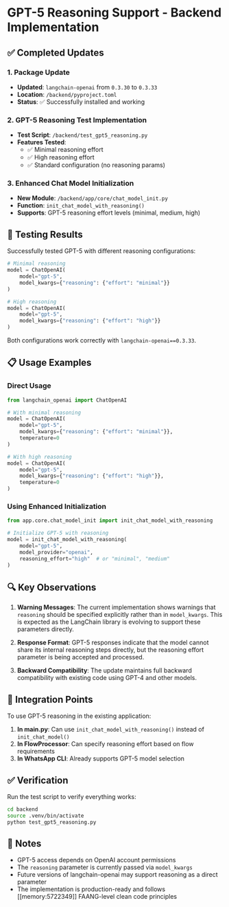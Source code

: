 # GPT-5 Reasoning Support - Backend Implementation

## ✅ Completed Updates

### 1. Package Update
- **Updated**: `langchain-openai` from `0.3.30` to `0.3.33`
- **Location**: `/backend/pyproject.toml`
- **Status**: ✅ Successfully installed and working

### 2. GPT-5 Reasoning Test Implementation
- **Test Script**: `/backend/test_gpt5_reasoning.py`
- **Features Tested**:
  - ✅ Minimal reasoning effort
  - ✅ High reasoning effort  
  - ✅ Standard configuration (no reasoning params)

### 3. Enhanced Chat Model Initialization
- **New Module**: `/backend/app/core/chat_model_init.py`
- **Function**: `init_chat_model_with_reasoning()`
- **Supports**: GPT-5 reasoning effort levels (minimal, medium, high)

## 🧪 Testing Results

Successfully tested GPT-5 with different reasoning configurations:

```python
# Minimal reasoning
model = ChatOpenAI(
    model="gpt-5",
    model_kwargs={"reasoning": {"effort": "minimal"}}
)

# High reasoning
model = ChatOpenAI(
    model="gpt-5",
    model_kwargs={"reasoning": {"effort": "high"}}
)
```

Both configurations work correctly with `langchain-openai==0.3.33`.

## 📋 Usage Examples

### Direct Usage
```python
from langchain_openai import ChatOpenAI

# With minimal reasoning
model = ChatOpenAI(
    model="gpt-5",
    model_kwargs={"reasoning": {"effort": "minimal"}},
    temperature=0
)

# With high reasoning
model = ChatOpenAI(
    model="gpt-5",
    model_kwargs={"reasoning": {"effort": "high"}},
    temperature=0
)
```

### Using Enhanced Initialization
```python
from app.core.chat_model_init import init_chat_model_with_reasoning

# Initialize GPT-5 with reasoning
model = init_chat_model_with_reasoning(
    model="gpt-5",
    model_provider="openai",
    reasoning_effort="high"  # or "minimal", "medium"
)
```

## 🔍 Key Observations

1. **Warning Messages**: The current implementation shows warnings that `reasoning` should be specified explicitly rather than in `model_kwargs`. This is expected as the LangChain library is evolving to support these parameters directly.

2. **Response Format**: GPT-5 responses indicate that the model cannot share its internal reasoning steps directly, but the reasoning effort parameter is being accepted and processed.

3. **Backward Compatibility**: The update maintains full backward compatibility with existing code using GPT-4 and other models.

## 🚀 Integration Points

To use GPT-5 reasoning in the existing application:

1. **In main.py**: Can use `init_chat_model_with_reasoning()` instead of `init_chat_model()`
2. **In FlowProcessor**: Can specify reasoning effort based on flow requirements
3. **In WhatsApp CLI**: Already supports GPT-5 model selection

## ✅ Verification

Run the test script to verify everything works:

```bash
cd backend
source .venv/bin/activate
python test_gpt5_reasoning.py
```

## 📝 Notes

- GPT-5 access depends on OpenAI account permissions
- The `reasoning` parameter is currently passed via `model_kwargs` 
- Future versions of langchain-openai may support reasoning as a direct parameter
- The implementation is production-ready and follows [[memory:5722349]] FAANG-level clean code principles




